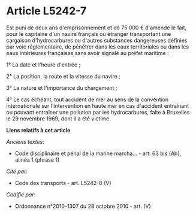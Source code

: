 # Article L5242-7

Est puni de deux ans d'emprisonnement et de 75 000 € d'amende le fait, pour le capitaine d'un navire français ou étranger
transportant une cargaison d'hydrocarbures ou d'autres substances dangereuses définies par voie réglementaire, de pénétrer
dans les eaux territoriales ou dans les eaux intérieures françaises sans avoir signalé au préfet maritime :

1° La date et l'heure d'entrée ;

2° La position, la route et la vitesse du navire ;

3° La nature et l'importance du chargement ;

4° Le cas échéant, tout accident de mer au sens de la convention internationale sur l'intervention en haute mer en cas
d'accident entraînant ou pouvant entraîner une pollution par les hydrocarbures, faite à Bruxelles le 29 novembre 1969, dont
il a été victime.

**Liens relatifs à cet article**

_Anciens textes_:

  - Code disciplinaire et pénal de la marine marcha... - art. 63 bis (Ab), alinéa 1 (phrase 1)

_Cité par_:

  - Code des transports - art. L5242-8 (V)

_Codifié par_:

  - Ordonnance n°2010-1307 du 28 octobre 2010 - art. (V)
